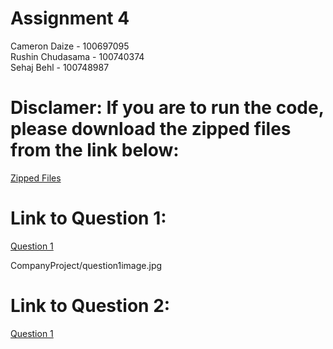 # Assignment 4
Cameron Daize - 100697095 <br/>
Rushin Chudasama - 100740374 <br/>
Sehaj Behl - 100748987

# Disclamer: If you are to run the code, please download the zipped files from the link below:
[Zipped Files](/ZippedFiles)

# Link to Question 1:
[Question 1](/CompanyProject)

CompanyProject/question1image.jpg

# Link to Question 2:
[Question 1](/Question_2)

